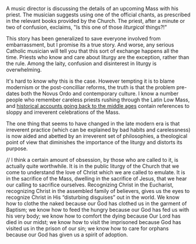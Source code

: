 A music director is discussing the details of an upcoming Mass with his priest. The musician suggests using one of the official chants, as prescribed in the relevant books provided by the Church. The priest, after a minute or two of confusion, exclaims, "Is this one of those *liturgical* things?!"

This story has been generalized to save everyone involved from embarrassment, but I promise its a true story. And worse, any serious Catholic musician will tell you that this sort of exchange happens all the time. Priests who know and care about liturgy are the exception, rather than the rule. Among the laity, confusion and disinterest in liturgy is overwhelming.

It's hard to know why this is the case. However tempting it is to blame modernism or the post-concilliar reforms, the truth is that the problem pre-dates both the Novus Ordo and contemporary culture. I know a number people who remember careless priests rushing through the Latin Low Mass, and [historical accounts going back to the middle ages](http://bit.ly/FirstThousandYears) contain references to sloppy and irreverent celebrations of the Mass.

The one thing that seems to have changed in the late modern era is that irreverent practice (which can be explained by bad habits and carelessness) is now aided and abetted by an irreverent set of philosophies, a theological point of view that diminishes the importance of the liturgy and distorts its purpose.





//
I think a certain amount of obsession, by those who are called to it, is actually quite worthwhile. It is in the public liturgy of the Church that we come to understand the love of Christ which we are called to emulate. It is in the sacrifice of the Mass, dwelling in the sacrifice of Jesus, that we hear our calling to sacrifice ourselves. Recognizing Christ in the Eucharist, recognizing Christ in the assembled family of believers, gives us the eyes to recognize Christ in His “disturbing disguises” out in the world. We know how to clothe the naked because our God has clothed us in the garment of Baptism; we know how to feed the hungry because our God has fed us with his very body; we know how to comfort the dying because Our Lord has died in our midst; we know how to visit the imprisoned because God has visited us in the prison of our sin; we know how to care for orphans because our God has given us a spirit of adoption.
